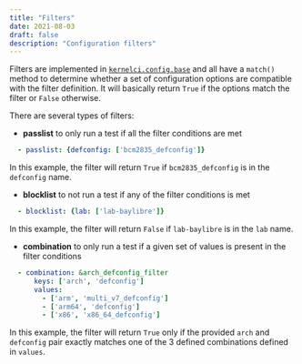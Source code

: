 ```yaml
---
title: "Filters"
date: 2021-08-03
draft: false
description: "Configuration filters"
---
```


Filters are implemented in
[`kernelci.config.base`](https://github.com/kernelci/kernelci-core/blob/main/kernelci/config/base.py)
and all have a `match()` method to determine whether a set of configuration
options are compatible with the filter definition.  It will basically return
`True` if the options match the filter or `False` otherwise.

There are several types of filters:

* **passlist** to only run a test if all the filter conditions are met

```yaml
  - passlist: {defconfig: ['bcm2835_defconfig']}
```

In this example, the filter will return `True` if `bcm2835_defconfig` is in the
`defconfig` name.

* **blocklist** to not run a test if any of the filter conditions is met

```yaml
  - blocklist: {lab: ['lab-baylibre']}
```

In this example, the filter will return `False` if `lab-baylibre` is in the
`lab` name.

* **combination** to only run a test if a given set of values is present in the
  filter conditions

```yaml
  - combination: &arch_defconfig_filter
      keys: ['arch', 'defconfig']
      values:
        - ['arm', 'multi_v7_defconfig']
        - ['arm64', 'defconfig']
        - ['x86', 'x86_64_defconfig']
```

In this example, the filter will return `True` only if the provided `arch` and
`defconfig` pair exactly matches one of the 3 defined combinations defined in
`values`.
